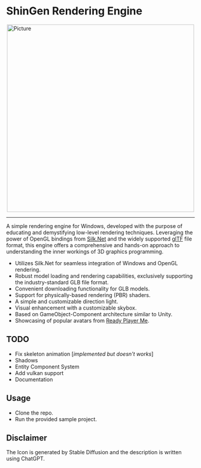 # ShinGen Rendering Engine 
<img src="https://user-images.githubusercontent.com/1121080/215097298-04cefedf-b73c-480f-8453-ecff7cd916d9.png" 
        alt="Picture" 
        width="500" 
        height="500" 
        style="display: block; margin: 0 auto" />
***        
A simple rendering engine for Windows, developed with the purpose of educating and demystifying low-level rendering techniques. Leveraging the power of OpenGL bindings from [Silk.Net](https://github.com/dotnet/Silk.NET/) and the widely supported [glTF](https://www.khronos.org/gltf/) file format, this engine offers a comprehensive and hands-on approach to understanding the inner workings of 3D graphics programming.

- Utilizes Silk.Net for seamless integration of Windows and OpenGL rendering.
- Robust model loading and rendering capabilities, exclusively supporting the industry-standard GLB file format.
- Convenient downloading functionality for GLB models.
- Support for physically-based rendering (PBR) shaders.
- A simple and customizable direction light.
- Visual enhancement with a customizable skybox.
- Based on GameObject-Component architecture similar to Unity.
- Showcasing of popular avatars from [Ready Player Me](https://readyplayer.me/).

## TODO
- Fix skeleton animation [*implemented but doesn't works*]
- Shadows
- Entity Component System
- Add vulkan support
- Documentation

## Usage
- Clone the repo.
- Run the provided sample project.

## Disclaimer
The Icon is generated by Stable Diffusion and the description is written using ChatGPT.
